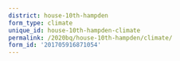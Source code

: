 ```yaml
---
district: house-10th-hampden
form_type: climate
unique_id: house-10th-hampden-climate
permalink: /2020bq/house-10th-hampden/climate/
form_id: '201705916871054'
---
```

